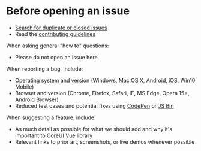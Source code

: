 # Before opening an issue

- [Search for duplicate or closed issues](https://github.com/coreui/coreui-vue/issues?q=is%3Aissue+is%3Aclosed)
- Read the [contributing guidelines](https://github.com/coreui/coreui-vue/blob/v3-next/CONTRIBUTING.md)

When asking general "how to" questions:

- Please do not open an issue here

When reporting a bug, include:

- Operating system and version (Windows, Mac OS X, Android, iOS, Win10 Mobile)
- Browser and version (Chrome, Firefox, Safari, IE, MS Edge, Opera 15+, Android Browser)
- Reduced test cases and potential fixes using [CodePen](https://codepen.io/) or [JS Bin](https://jsbin.com/)

When suggesting a feature, include:

- As much detail as possible for what we should add and why it's important to CoreUI Vue library
- Relevant links to prior art, screenshots, or live demos whenever possible